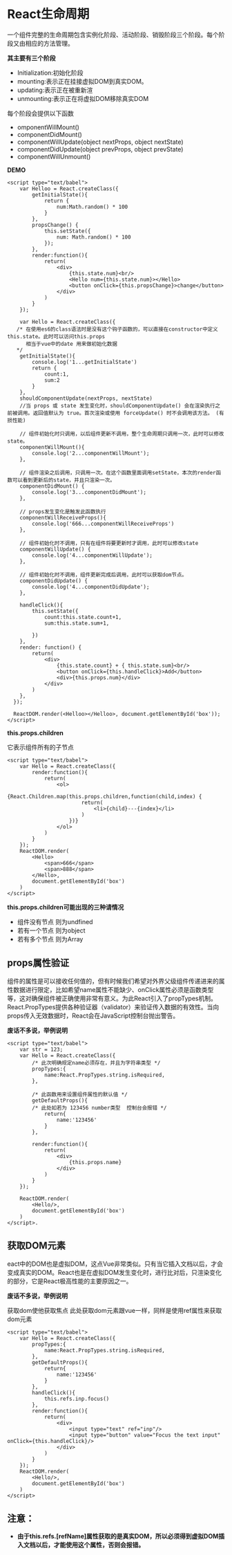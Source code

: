 # **React生命周期**
一个组件完整的生命周期包含实例化阶段、活动阶段、销毁阶段三个阶段。每个阶段又由相应的方法管理。

**其主要有三个阶段**
* Initialization:初始化阶段
* mounting:表示正在挂接虚拟DOM到真实DOM。
* updating:表示正在被重新渲
* unmounting:表示正在将虚拟DOM移除真实DOM

每个阶段会提供以下函数

* omponentWillMount()
* componentDidMount()
* componentWillUpdate(object nextProps, object nextState)
* componentDidUpdate(object prevProps, object prevState)
* componentWillUnmount()

**DEMO**
```
<script type="text/babel">
    var Helloo = React.createClass({
        getInitialState(){
            return {
                num:Math.random() * 100
            }
        },
        propsChange() {
            this.setState({
                num: Math.random() * 100
            });
        },
        render:function(){
            return(
                <div>
                    {this.state.num}<br/>
                    <Hello num={this.state.num}></Hello>
                    <button onClick={this.propsChange}>change</button>
                </div>
            )
        }
    });

    var Hello = React.createClass({
   /* 在使用es6的class语法时是没有这个钩子函数的，可以直接在constructor中定义this.state。此时可以访问this.props
      相当于vue中的date 用来做初始化数据
   */
    getInitialState(){
        console.log('1...getInitialState')
        return {
            count:1,
            sum:2
        }
    },
    shouldComponentUpdate(nextProps, nextState)
    //当 props 或 state 发生变化时，shouldComponentUpdate() 会在渲染执行之前被调用。返回值默认为 true。首次渲染或使用 forceUpdate() 时不会调用该方法。 (有损性能)

    // 组件初始化时只调用，以后组件更新不调用，整个生命周期只调用一次，此时可以修改state。
    componentWillMount(){
        console.log('2...componentWillMount');
    },

    // 组件渲染之后调用，只调用一次。在这个函数里面调用setState，本次的render函数可以看到更新后的state，并且只渲染一次。
    componentDidMount() {
        console.log('3...componentDidMount');
    },

    // props发生变化是触发此函数执行
    componentWillReceiveProps(){
        console.log('666...componentWillReceiveProps')
    },

    // 组件初始化时不调用，只有在组件将要更新时才调用，此时可以修改state
    componentWillUpdate() {
        console.log('4...componentWillUpdate');
    },

    // 组件初始化时不调用，组件更新完成后调用，此时可以获取dom节点。
    componentDidUpdate() {
        console.log('4...componentDidUpdate');
    },

    handleClick(){
        this.setState({
            count:this.state.count+1,
            sum:this.state.sum+1,

        })
    },
    render: function() {
        return(
            <div>
                {this.state.count} + { this.state.sum}<br/>
                <button onClick={this.handleClick}>Add</button>
                <div>{this.props.num}</div> 
            </div>
        )
    },
  });
   
  ReactDOM.render(<Helloo></Helloo>, document.getElementById('box'));
</script>
```

**this.props.children**

它表示组件所有的子节点
```
<script type="text/babel">
    var Hello = React.createClass({
        render:function(){
            return(
                <ol>
                    {React.Children.map(this.props.children,function(child,index) {
                        return(
                            <li>{child}---{index}</li>
                        )
                    })}
                </ol>
            )
        }
    });
    ReactDOM.render(
        <Hello>
            <span>666</span>
            <span>888</span>
        </Hello>,
        document.getElementById('box')
    )
</script>
```
**this.props.children可能出现的三种请情况**
* 组件没有节点         则为undfined
* 若有一个节点         则为object
* 若有多个节点         则为Array

## **props属性验证**
组件的属性是可以接收任何值的，但有时候我们希望对外界父级组件传递进来的属性数据进行限定，比如希望name属性不能缺少、onClick属性必须是函数类型等，这对确保组件被正确使用非常有意义。为此React引入了propTypes机制。React.PropTypes提供各种验证器（validator）来验证传入数据的有效性。当向props传入无效数据时，React会在JavaScript控制台抛出警告。

**废话不多说，举例说明**
```
<script type="text/babel">
    var str = 123;    
    var Hello = React.createClass({
        /* 此次明确规定name必须存在，并且为字符串类型 */
        propTypes:{
            name:React.PropTypes.string.isRequired,
        },

        /* 此函数用来设置组件属性的默认值 */
        getDefaultProps(){
        /* 此处如若为 123456 number类型  控制台会报错 */
            return{
                name:'123456'
            }
        },

        render:function(){
            return(
                <div>
                    {this.props.name}
                </div>
            )
        }
    });

    ReactDOM.render(
        <Hello/>,
        document.getElementById('box')
    )
</script>.
```

## **获取DOM元素**
eact中的DOM也是虚拟DOM，这点Vue非常类似。只有当它插入文档以后，才会变成真实的DOM。React也是在虚拟DOM发生变化时，进行比对后，只渲染变化的部分，它是React极高性能的主要原因之一。

**废话不多说，举例说明**

获取dom使他获取焦点  此处获取dom元素跟vue一样，同样是使用ref属性来获取dom元素
```
<script type="text/babel">
    var Hello = React.createClass({
        propTypes:{
            name:React.PropTypes.string.isRequired,
        },
        getDefaultProps(){
            return{
                name:'123456'
            }
        },
        handleClick(){
            this.refs.inp.focus()
        },
        render:function(){
            return(
                <div>
                    <input type="text" ref="inp"/>
                    <input type="button" value="Focus the text input" onClick={this.handleClick}/> 
                </div>
            )
        }
    });
    ReactDOM.render(
        <Hello/>,
        document.getElementById('box')
    )
</script>
```
## **注意：**
* **由于this.refs.[refName]属性获取的是真实DOM，所以必须得到虚拟DOM插入文档以后，才能使用这个属性，否则会报错。**